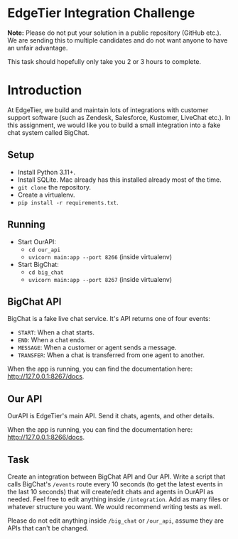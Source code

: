 # EdgeTier Integration Challenge

**Note:** Please do not put your solution in a public repository (GitHub etc.). We are sending this to multiple candidates and do not want anyone to have an unfair advantage.

This task should hopefully only take you 2 or 3 hours to complete.  

# Introduction

At EdgeTier, we build and maintain lots of integrations with customer support software (such as Zendesk, Salesforce, Kustomer, LiveChat etc.). In this assignment, we would like you to build a small integration into a fake chat system called BigChat.  

## Setup

* Install Python 3.11+.
* Install SQLite. Mac already has this installed already most of the time.
* `git clone` the repository.
* Create a virtualenv.
* `pip install -r requirements.txt`.

## Running

* Start OurAPI:
  * `cd our_api`
  * `uvicorn main:app --port 8266` (inside virtualenv) 
* Start BigChat:
  * `cd big_chat`
  * `uvicorn main:app --port 8267` (inside virtualenv) 

## BigChat API

BigChat is a fake live chat service. It's API returns one of four events:

* `START`: When a chat starts.
* `END`: When a chat ends.
* `MESSAGE`: When a customer or agent sends a message.
* `TRANSFER`: When a chat is transferred from one agent to another.

When the app is running, you can find the documentation here: http://127.0.0.1:8267/docs.

## Our API

OurAPI is EdgeTier's main API. Send it chats, agents, and other details. 

When the app is running, you can find the documentation here: http://127.0.0.1:8266/docs.

## Task

Create an integration between BigChat API and Our API. Write a script that calls BigChat's `/events` route every 10 seconds (to get the latest events in the last 10 seconds) that will create/edit chats and agents in OurAPI as needed. Feel free to edit anything inside `/integration`. Add as many files or whatever structure you want. We would recommend writing tests as well.

Please do not edit anything inside `/big_chat` or `/our_api`, assume they are APIs that can't be changed.
